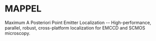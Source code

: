 # MAPPEL
Maximum A Posteriori Point Emitter Localization -- High-performance, parallel, robust, cross-platform localization for EMCCD and SCMOS microscopy.

